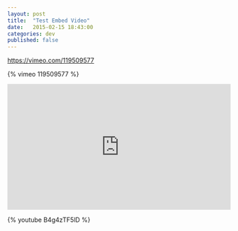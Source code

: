 ```yaml
---
layout: post
title:  "Test Embed Video"
date:   2015-02-15 18:43:00
categories: dev
published: false
---
```


https://vimeo.com/119509577

{% vimeo 119509577 %}

<style>.embed-container { position: relative; padding-bottom: 56.25%; height: 0; overflow: hidden; max-width: 100%; } .embed-container iframe, .embed-container object, .embed-container embed { position: absolute; top: 0; left: 0; width: 100%; height: 100%; }</style><div class='embed-container'><iframe src='https://player.vimeo.com/video/119509577' frameborder='0' webkitAllowFullScreen mozallowfullscreen allowFullScreen></iframe></div>


{% youtube B4g4zTF5lD %}
